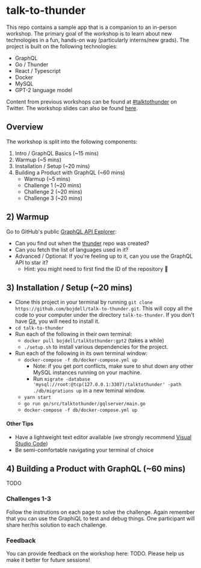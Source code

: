 # talk-to-thunder

This repo contains a sample app that is a companion to an in-person workshop. The primary goal of the workshop is to learn about new technologies in a fun, hands-on way (particularly interns/new grads). The project is built on the following technologies:

- GraphQL
- Go / Thunder
- React / Typescript
- Docker
- MySQL
- GPT-2 language model

Content from previous workshops can be found at [#talktothunder](https://twitter.com/hashtag/talktothunder) on Twitter. The workshop slides can also be found [here](TODO).

## Overview

The workshop is split into the following components:

1. Intro / GraphQL Basics (~15 mins)
2. Warmup (~5 mins)
3. Installation / Setup (~20 mins)
4. Building a Product with GraphQL (~60 mins)
   - Warmup (~5 mins)
   - Challenge 1 (~20 mins)
   - Challenge 2 (~20 mins)
   - Challenge 3 (~20 mins)

## 2) Warmup

Go to GitHub's public [GraphQL API Explorer](https://developer.github.com/v4/explorer/):

- Can you find out when the [thunder](https://github.com/samsarahq/thunder) repo was created?
- Can you fetch the list of languages used in it?
- Advanced / Optional: If you're feeling up to it, can you use the GraphQL API to star it?
  - Hint: you might need to first find the ID of the repository 👀

## 3) Installation / Setup (~20 mins)

- Clone this project in your terminal by running `git clone https://github.com/bojdell/talk-to-thunder.git`. This will copy all the code to your computer under the directory `talk-to-thunder`. If you don't have [Git](https://git-scm.com/downloads), you will need to install it.
- `cd talk-to-thunder`
- Run each of the following in their own terminal:
  - `docker pull bojdell/talktothunder:gpt2` (takes a while)
  - `./setup.sh` to install various dependencies for the project.
- Run each of the following in its own terminal window:
  - `docker-compose -f db/docker-compose.yml up`
    - Note: if you get port conflicts, make sure to shut down any other MySQL instances running on your machine.
    - Run `migrate -database 'mysql://root:@tcp(127.0.0.1:3307)/talktothunder' -path ./db/migrations up` in a new teminal window.
  - `yarn start`
  - `go run go/src/talktothunder/gqlserver/main.go`
  - `docker-compose -f db/docker-compose.yml up`

#### Other Tips

- Have a lightweight text editor available (we strongly recommend [Visual Studio Code](https://code.visualstudio.com/))
- Be semi-comfortable navigating your terminal of choice

## 4) Building a Product with GraphQL (~60 mins)

TODO

### Challenges 1-3

Follow the instrutions on each page to solve the challenge. Again remember that you can use the GraphiQL to test and debug things. One participant will share her/his solution to each challenge.

### Feedback

You can provide feedback on the workshop here: TODO. Please help us make it better for future sessions!
